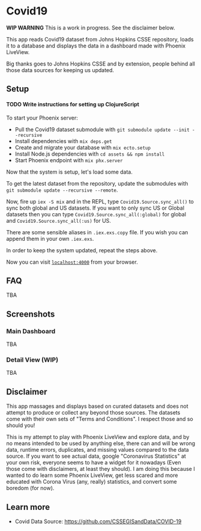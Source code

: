 # Covid19

**WIP WARNING** This is a work in progress. See the disclaimer below.

This app reads Covid19 dataset from Johns Hopkins CSSE repository, loads it to a database and displays the data in a dashboard made with Phoenix LiveView.

Big thanks goes to Johns Hopkins CSSE and by extension, people behind all those data sources for keeping us updated.

## Setup

#### TODO Write instructions for setting up ClojureScript

To start your Phoenix server:

* Pull the Covid19 dataset submodule with `git submodule update --init --recursive`
* Install dependencies with `mix deps.get`
* Create and migrate your database with `mix ecto.setup`
* Install Node.js dependencies with `cd assets && npm install`
* Start Phoenix endpoint with `mix phx.server`

Now that the system is setup, let's load some data.

To get the latest dataset from the repository, update the submodules with `git submodule update --recursive --remote`.

Now, fire up `iex -S mix` and in the REPL, type `Covid19.Source.sync_all()` to 
sync both global and US datasets. If you want to only sync US or Global datasets 
then you can type `Covid19.Source.sync_all(:global)` for global and 
`Covid19.Source.sync_all(:us)` for US.

There are some sensible aliases in `.iex.exs.copy` file. If you wish you can
append them in your own `.iex.exs`.

In order to keep the system updated, repeat the steps above.

Now you can visit [`localhost:4000`](http://localhost:4000) from your browser.

## FAQ

TBA

## Screenshots

### Main Dashboard

TBA

### Detail View (WIP)

TBA

## Disclaimer

This app massages and displays based on curated datasets and does not attempt to produce or collect any beyond those sources. The datasets come with their own sets of "Terms and Conditions". I respect those and so should you!

This is my attempt to play with Phoenix LiveView and explore data, and by no means intended to be used by anything else, there can and will be wrong data, runtime errors, duplicates, and missing values compared to the data source. If you want to see actual data, google "Coronavirus Statistics" at your own risk, everyone seems to have a widget for it nowadays (Even those come with disclaimers, at least they should). I am doing this because I wanted to do learn some Phoenix LiveView, get less scared and more educated with Corona Virus (any, really) statistics, and convert some boredom (for now).

## Learn more

* Covid Data Source: https://github.com/CSSEGISandData/COVID-19
